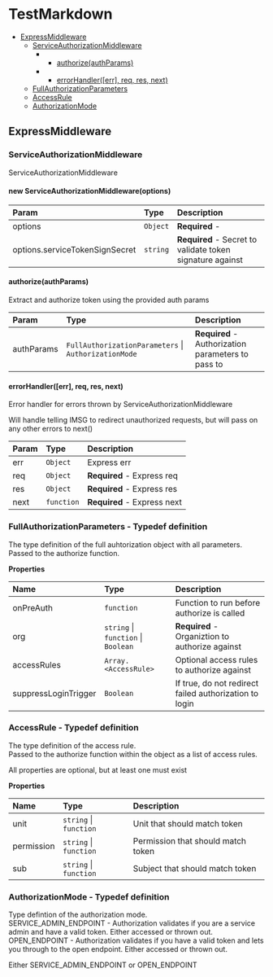 # TestMarkdown

* [ExpressMiddleware](testmarkdown.md#ExpressMiddleware)
  * [ServiceAuthorizationMiddleware](testmarkdown.md#ServiceAuthorizationMiddleware)
    * * [authorize\(authParams\)](testmarkdown.md#authorize)
    * * [errorHandler\(\[err\], req, res, next\)](testmarkdown.md#errorHandler)
  * [FullAuthorizationParameters](testmarkdown.md#FullAuthorizationParameters)
  * [AccessRule](testmarkdown.md#AccessRule)
  * [AuthorizationMode](testmarkdown.md#AuthorizationMode)

## ExpressMiddleware <a id="ExpressMiddleware"></a>

### ServiceAuthorizationMiddleware <a id="ServiceAuthorizationMiddleware"></a>

ServiceAuthorizationMiddleware

#### new ServiceAuthorizationMiddleware\(options\) <a id="ServiceAuthorizationMiddleware"></a>

| Param | Type | Description |
| :--- | :--- | :--- |
| options | `Object` | **Required** - |
| options.serviceTokenSignSecret | `string` | **Required** - Secret to validate token signature against |

#### authorize\(authParams\) <a id="authorize"></a>

Extract and authorize token using the provided auth params

| Param | Type | Description |
| :--- | :--- | :--- |
| authParams | `FullAuthorizationParameters` \| `AuthorizationMode` | **Required** - Authorization parameters to pass to |

#### errorHandler\(\[err\], req, res, next\) <a id="errorHandler"></a>

Error handler for errors thrown by ServiceAuthorizationMiddleware

Will handle telling IMSG to redirect unauthorized requests, but will pass on any other errors to next\(\)

| Param | Type | Description |
| :--- | :--- | :--- |
| err | `Object` | Express err |
| req | `Object` | **Required** - Express req |
| res | `Object` | **Required** - Express res |
| next | `function` | **Required** - Express next |

### FullAuthorizationParameters - Typedef definition <a id="FullAuthorizationParameters"></a>

The type definition of the full auhtorization object with all parameters.  
Passed to the authorize function.

**Properties**

| Name | Type | Description |
| :--- | :--- | :--- |
| onPreAuth | `function` | Function to run before authorize is called |
| org | `string` \| `function` \| `Boolean` | **Required** - Organiztion to authorize against |
| accessRules | `Array.<AccessRule>` | Optional access rules to authorize against |
| suppressLoginTrigger | `Boolean` | If true, do not redirect failed authorization to login |

### AccessRule - Typedef definition <a id="AccessRule"></a>

The type definition of the access rule.  
Passed to the authorize function within the  object as a list of access rules.

All properties are optional, but at least one must exist

**Properties**

| Name | Type | Description |
| :--- | :--- | :--- |
| unit | `string` \| `function` | Unit that should match token |
| permission | `string` \| `function` | Permission that should match token |
| sub | `string` \| `function` | Subject that should match token |

### AuthorizationMode - Typedef definition <a id="AuthorizationMode"></a>

Type defintion of the authorization mode.  
SERVICE\_ADMIN\_ENDPOINT - Authorization validates if you are a service admin and have a valid token. Either accessed or thrown out.  
OPEN\_ENDPOINT - Authorization validates if you have a valid token and lets you through to the open endpoint. Either accessed or thrown out.

Either SERVICE\_ADMIN\_ENDPOINT or OPEN\_ENDPOINT

